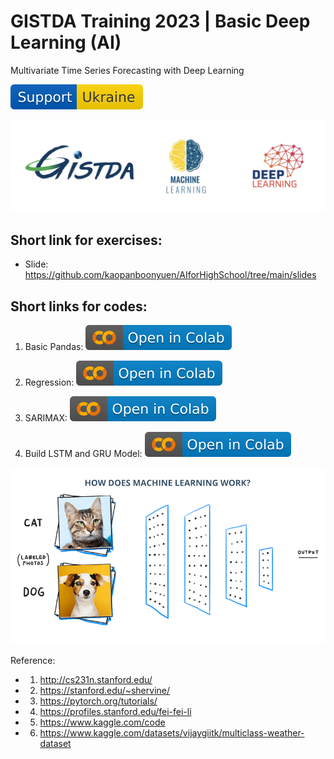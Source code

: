 # GISTDA Training 2023 | Basic Deep Learning (AI)

Multivariate Time Series Forecasting with Deep Learning

[![Support-Ukraine](https://raw.githubusercontent.com/kaopanboonyuen/2110446_DataScience_2021s2/main/img/Support-Ukraine-FFD500.svg)](https://supportukrainenow.org/)


![](https://github.com/kaopanboonyuen/GISTDA_TRAINING_2023/blob/main/logo_trainer.png)


## Short link for exercises:


- Slide: https://github.com/kaopanboonyuen/AIforHighSchool/tree/main/slides


## Short links for codes:

1. Basic Pandas: [![Open In Colab](https://raw.githubusercontent.com/kaopanboonyuen/2110446_DataScience_2021s2/main/img/colab-badge.svg)](https://colab.research.google.com/github/kaopanboonyuen/GISTDA_TRAINING_2023/blob/main/code/C1-BasicPandas.ipynb)

2. Regression: [![Open In Colab](https://raw.githubusercontent.com/kaopanboonyuen/2110446_DataScience_2021s2/main/img/colab-badge.svg)](https://colab.research.google.com/github/kaopanboonyuen/GISTDA_TRAINING_2023/blob/main/code/C2-Regression.ipynb)

3. SARIMAX: [![Open In Colab](https://raw.githubusercontent.com/kaopanboonyuen/2110446_DataScience_2021s2/main/img/colab-badge.svg)](https://colab.research.google.com/github/kaopanboonyuen/GISTDA_TRAINING_2023/blob/main/code/C3-SARIMAX.ipynb)

4. Build LSTM and GRU Model: [![Open In Colab](https://raw.githubusercontent.com/kaopanboonyuen/2110446_DataScience_2021s2/main/img/colab-badge.svg)](https://colab.research.google.com/github/kaopanboonyuen/GISTDA_TRAINING_2023/blob/main/code/C4-LSTM-GRU.ipynb)


![](https://github.com/kaopanboonyuen/AIforHighSchool/raw/main/img/nn_2.gif)

Reference:

- 1. http://cs231n.stanford.edu/
- 2. https://stanford.edu/~shervine/
- 3. https://pytorch.org/tutorials/
- 4. https://profiles.stanford.edu/fei-fei-li
- 5. https://www.kaggle.com/code
- 6. https://www.kaggle.com/datasets/vijaygiitk/multiclass-weather-dataset